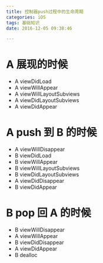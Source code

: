 ```yaml
---
title: 控制器push过程中的生命周期
categories: iOS
tags: 基础知识
date: 2016-12-05 09:38:46

---
```


# A 展现的时候

- A viewDidLoad
- A viewWillAppear
- A viewWillLayoutSubviews
- A viewDidLayoutSubviews
- A viewDidAppear

# A push 到 B 的时候

- A viewWillDisappear
- B viewDidLoad
- B viewWillAppear
- B viewWillLayoutSubviews
- B viewDidLayoutSubviews
- A viewDidDisappear
- B viewDidAppear

# B pop 回 A 的时候

- B viewWillDisappear
- A viewWillAppear
- B viewDidDisappear
- A viewDidAppear
- B dealloc

